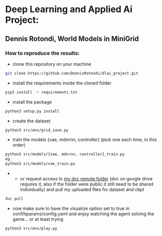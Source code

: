 # Deep Learning and Applied Ai Project: 
## Dennis Rotondi, World Models in MiniGrid

### How to reproduce the results:

- clone this repository on your machine
```sh
git clone https://github.com/DennisRotondi/dlai_project.git
```
- install the requirements inside the cloned folder
```sh
pip3 install -r requirements.txt
```
- install the package
```sh
python3 setup.py install
```
- create the dataset
```sh
python3 src/env/grid_save.py 
```
- train the models {vae, mdnrnn, controller} (pick one each time, in this order)
```sh
python3 src/models/{vae, mdnrnn, controller}_train.py
eg.
python3 src/models/vae_train.py
```
- - or request access to [my dvc remote folder](https://drive.google.com/drive/u/1/folders/1fXQrD-7vmVolooEzNEojThRN_beHLOu2) (dvc on google drive requires it, also if the folder were public it still need to be shared individually) and pull my uploaded files for dataset and ckpt
```sh
dvc pull
```
- now make sure to have the visualize option set to true in conf/hparams/config.yaml and enjoy watching the agent solving the game... or at least trying
```sh
python3 src/env/play.py
```
